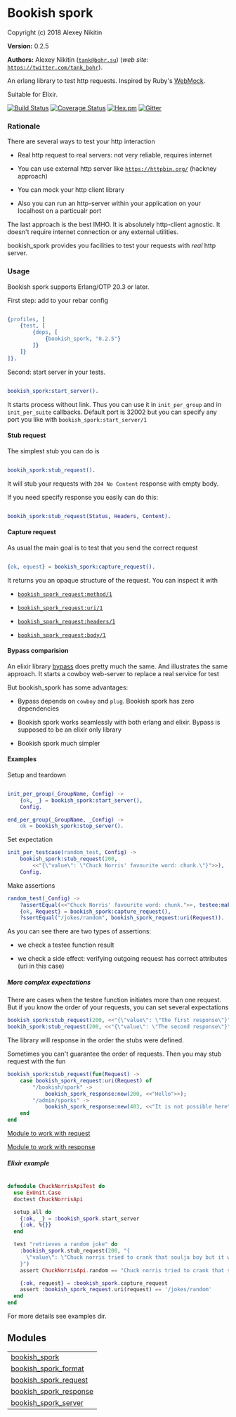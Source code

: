 

# Bookish spork #

Copyright (c) 2018 Alexey Nikitin

__Version:__ 0.2.5

__Authors:__ Alexey Nikitin ([`tank@bohr.su`](mailto:tank@bohr.su)) (_web site:_ [`https://twitter.com/tank_bohr`](https://twitter.com/tank_bohr)).

An erlang library to test http requests. Inspired by Ruby's [WebMock](https://github.com/bblimke/webmock).

Suitable for Elixir.

[![Build Status](https://travis-ci.org/tank-bohr/bookish_spork.svg?branch=master)](https://travis-ci.org/tank-bohr/bookish_spork)
[![Coverage Status](https://coveralls.io/repos/github/tank-bohr/bookish_spork/badge.svg?branch=master)](https://coveralls.io/github/tank-bohr/bookish_spork?branch=master)
[![Hex.pm](https://img.shields.io/hexpm/v/bookish_spork.svg)](https://hex.pm/packages/bookish_spork)
[![Gitter](https://badges.gitter.im/join.svg)](https://gitter.im/bookish_spork)


### <a name="Rationale">Rationale</a> ###

There are several ways to test your http interaction

- Real http request to real servers: not very reliable, requires internet

- You can use external http server like [`https://httpbin.org/`](https://httpbin.org/) (hackney approach)

- You can mock your http client library

- Also you can run an http-server within your application on your localhost on a particualr port

The last approach is the best IMHO. It is absolutely http-client agnostic. It doesn't require internet connection or any external utilities.

bookish_spork provides you facilities to test your requests with *real* http server.


### <a name="Usage">Usage</a> ###

Bookish spork supports Erlang/OTP 20.3 or later.

First step: add to your rebar config

```erlang

{profiles, [
    {test, [
        {deps, [
            {bookish_spork, "0.2.5"}
        ]}
    ]}
]}.
```

Second: start server in your tests.

```erlang

bookish_spork:start_server().

```

It starts process without link. Thus you can use it in `init_per_group` and in `init_per_suite` callbacks. Default port is 32002 but you can specify any port you like with `bookish_spork:start_server/1`


#### <a name="Stub_request">Stub request</a> ####

The simplest stub you can do is

```erlang

bookih_spork:stub_request().

```

It will stub your requests with `204 No Content` response with empty body.

If you need specify response you easily can do this:

```erlang

bookih_spork:stub_request(Status, Headers, Content).

```


#### <a name="Capture_request">Capture request</a> ####

As usual the main goal is to test that you send the correct request

```erlang

{ok, equest} = bookish_spork:capture_request().

```

It returns you an opaque structure of the request. You can inspect it with

- [`bookish_spork_request:method/1`](http://github.com/tank-bohr/bookish_spork/blob/master/doc/bookish_spork_request.md#method-1)

- [`bookish_spork_request:uri/1`](http://github.com/tank-bohr/bookish_spork/blob/master/doc/bookish_spork_request.md#uri-1)

- [`bookish_spork_request:headers/1`](http://github.com/tank-bohr/bookish_spork/blob/master/doc/bookish_spork_request.md#headers-1)

- [`bookish_spork_request:body/1`](http://github.com/tank-bohr/bookish_spork/blob/master/doc/bookish_spork_request.md#body-1)


#### <a name="Bypass_comparision">Bypass comparision</a> ####

An elixir library [bypass](https://github.com/PSPDFKit-labs/bypass) does pretty much the same. And illustrates the same approach. It starts a cowboy web-server to replace a real service for test

But bookish_spork has some advantages:

- Bypass depends on `cowboy` and `plug`. Bookish spork has zero dependencies

- Bookish spork works seamlessly with both erlang and elixir. Bypass is supposed to be an elixir only library

- Bookish spork much simpler


#### <a name="Examples">Examples</a> ####

Setup and teardown

```erlang

init_per_group(_GroupName, Config) ->
    {ok, _} = bookish_spork:start_server(),
    Config.

end_per_group(_GroupName, _Config) ->
    ok = bookish_spork:stop_server().

```

Set expectation

```erlang
init_per_testcase(random_test, Config) ->
    bookish_spork:stub_request(200,
        <<"{\"value\": \"Chuck Norris' favourite word: chunk.\"}">>),
    Config.

```

Make assertions

```erlang
random_test(_Config) ->
    ?assertEqual(<<"Chuck Norris' favourite word: chunk.">>, testee:make_request()),
    {ok, Request} = bookish_spork:capture_request(),
    ?ssertEqual("/jokes/random", bookish_spork_request:uri(Request)).

```

As you can see there are two types of assertions:

- we check a testee function result

- we check a side effect: verifying outgoing request has correct attributes (uri in this case)

<h5><a name="More_complex_expectations">More complex expectations</a></h5>

There are cases when the testee function initiates more than one request. But if you know the order of your requests, you can set several expectations

```erlang
bookish_spork:stub_request(200, <<"{\"value\": \"The first response\"}">>),
bookih_spork:stub_request(200, <<"{\"value\": \"The second response\"}">>).

```

The library will response in the order the stubs were defined.

Sometimes you can't guarantee the order of requests. Then you may stub request with the fun

```erlang
bookish_spork:stub_request(fun(Request) ->
    case bookish_spork_request:uri(Request) of
        "/bookish/spork" ->
            bookish_spork_response:new(200, <<"Hello">>);
        "/admin/sporks" ->
            bookish_spork_response:new(403, <<"It is not possible here">>)
    end
end

```

[Module to work with request](http://github.com/tank-bohr/bookish_spork/blob/master/doc/bookish_spork_request.md)

[Module to work with response](http://github.com/tank-bohr/bookish_spork/blob/master/doc/bookish_spork_response.md)

<h5><a name="Elixir_example">Elixir example</a></h5>

```elixir

defmodule ChuckNorrisApiTest do
  use ExUnit.Case
  doctest ChuckNorrisApi

  setup_all do
    {:ok, _} = :bookish_spork.start_server
    {:ok, %{}}
  end

  test "retrieves a random joke" do
    :bookish_spork.stub_request(200, "{
      \"value\": \"Chuck norris tried to crank that soulja boy but it wouldn't crank up\"
    }")
    assert ChuckNorrisApi.random == "Chuck norris tried to crank that soulja boy but it wouldn't crank up"

    {:ok, request} = :bookish_spork.capture_request
    assert :bookish_spork_request.uri(request) == '/jokes/random'
  end
end

```
For more details see examples dir.


## Modules ##


<table width="100%" border="0" summary="list of modules">
<tr><td><a href="http://github.com/tank-bohr/bookish_spork/blob/master/doc/bookish_spork.md" class="module">bookish_spork</a></td></tr>
<tr><td><a href="http://github.com/tank-bohr/bookish_spork/blob/master/doc/bookish_spork_format.md" class="module">bookish_spork_format</a></td></tr>
<tr><td><a href="http://github.com/tank-bohr/bookish_spork/blob/master/doc/bookish_spork_request.md" class="module">bookish_spork_request</a></td></tr>
<tr><td><a href="http://github.com/tank-bohr/bookish_spork/blob/master/doc/bookish_spork_response.md" class="module">bookish_spork_response</a></td></tr>
<tr><td><a href="http://github.com/tank-bohr/bookish_spork/blob/master/doc/bookish_spork_server.md" class="module">bookish_spork_server</a></td></tr></table>

